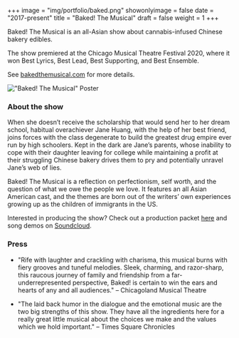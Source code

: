+++
image = "img/portfolio/baked.png"
showonlyimage = false
date = "2017-present"
title = "Baked! The Musical"
draft = false
weight = 1
+++

Baked! The Musical is an all-Asian show about cannabis-infused Chinese bakery edibles.
<!--more-->

The show premiered at the Chicago Musical Theatre Festival 2020, where it won Best Lyrics, Best Lead, Best Supporting, and Best Ensemble.

See [bakedthemusical.com](https://www.bakedthemusical.com/) for more details.

!["Baked! The Musical" Poster](/img/portfolio/res/bakedposter.png)

### About the show
When she doesn’t receive the scholarship that would send her to her dream school, habitual overachiever Jane Huang, with the help of her best friend, joins forces with the class degenerate to build the greatest drug empire ever run by high schoolers. Kept in the dark are Jane’s parents, whose inability to cope with their daughter leaving for college while maintaining a profit at their struggling Chinese bakery drives them to pry and potentially unravel Jane’s web of lies.

Baked! The Musical is a reflection on perfectionism, self worth, and the question of what we owe the people we love. It features an all Asian American cast, and the themes are born out of the writers’ own experiences growing up as the children of immigrants in the US.

Interested in producing the show? Check out a production packet [here](https://tinyurl.com/bakedpromo) and song demos on [Soundcloud](https://soundcloud.com/baked-the-musical/sets/baked-the-musical-demos).

### Press
* "Rife with laughter and crackling with charisma, this musical burns with fiery grooves and tuneful melodies. Sleek, charming, and razor-sharp, this raucous journey of family and friendship from a far-underrepresented perspective, Baked! is certain to win the ears and hearts of any and all audiences." – Chicagoland Musical Theatre

* "The laid back humor in the dialogue and the emotional music are the two big strengths of this show. They have all the ingredients here for a really great little musical about the choices we make and the values which we hold important." – Times Square Chronicles

